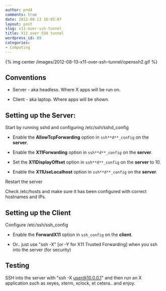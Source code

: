 ```yaml
---
author: pnd4
comments: true
date: 2012-08-13 16:05:07
layout: post
slug: x11-over-ssh-tunnel
title: X11 over SSH tunnel
wordpress_id: 89
categories:
- Computing
---
```


{% img center /images/2012-08-13-x11-over-ssh-tunnel/openssh2.gif %}


## Conventions
	
  * Server - aka headless. Where X apps will be run on.

	
  * Client - aka laptop. Where apps will be shown.


## Setting up the Server:

Start by running sshd and configuring /etc/ssh/sshd_config
	
  * Enable the **AllowTcpForwarding** option in `ssh**d**_config` on the **server**.

	
  * Enable the **X11Forwarding** option in `ssh**d**_config` on the **server**.

	
  * Set the **X11DisplayOffset** option in `ssh**d**_config` on the **server** to 10.

	
  * Enable the **X11UseLocalhost** option in `ssh**d**_config` on the **server**.

Restart the server

Check /etc/hosts and make sure it has been configured with correct hostnames and IPs.


## Setting up the Client

Configure /etc/ssh/ssh_config

  * Enable the **ForwardX11** option in `ssh_config` on the **client**.

  * Or.. just use "ssh -X" [or -Y for X11 Trusted Forwarding] when you ssh into the server (for security)


## Testing

SSH into the server with "ssh -X user@10.0.0.1" and then run an X application such as xeyes, xterm, xclock, et cetera.. and enjoy.
